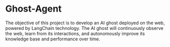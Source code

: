 # Ghost-Agent
The objective of this project is to develop an AI ghost deployed on the web, powered by LangChain technology. The AI ghost will continuously observe the web, learn from its interactions, and autonomously improve its knowledge base and performance over time.
